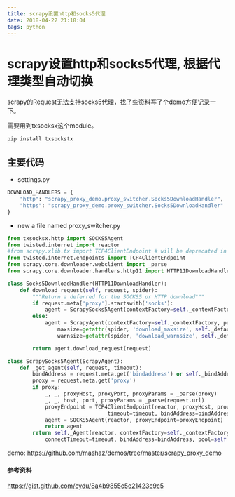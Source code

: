 ```yaml
---
title: scrapy设置http和socks5代理
date: 2018-04-22 21:18:04
tags: python
---
```



# scrapy设置http和socks5代理, 根据代理类型自动切换

scrapy的Request无法支持socks5代理，找了些资料写了个demo方便记录一下。


需要用到txsocksx这个module。
```shell
pip install txsockstx
```

## 主要代码

* settings.py
```python
DOWNLOAD_HANDLERS = {
    "http": "scrapy_proxy_demo.proxy_switcher.Socks5DownloadHandler",
    "https": "scrapy_proxy_demo.proxy_switcher.Socks5DownloadHandler"
}
```
* new a file named proxy_switcher.py
```python
from txsocksx.http import SOCKS5Agent
from twisted.internet import reactor
#from scrapy.xlib.tx import TCP4ClientEndpoint # will be deprecated in future, import as the next line
from twisted.internet.endpoints import TCP4ClientEndpoint
from scrapy.core.downloader.webclient import _parse
from scrapy.core.downloader.handlers.http11 import HTTP11DownloadHandler, ScrapyAgent

class Socks5DownloadHandler(HTTP11DownloadHandler):
    def download_request(self, request, spider):
        """Return a deferred for the SOCKS5 or HTTP download"""
        if request.meta['proxy'].startswith('socks'):
            agent = ScrapySocks5Agent(contextFactory=self._contextFactory, pool=self._pool)
        else:
            agent = ScrapyAgent(contextFactory=self._contextFactory, pool=self._pool,
                maxsize=getattr(spider, 'download_maxsize', self._default_maxsize),
                warnsize=getattr(spider, 'download_warnsize', self._default_warnsize))

        return agent.download_request(request)

class ScrapySocks5Agent(ScrapyAgent):
    def _get_agent(self, request, timeout):
        bindAddress = request.meta.get('bindaddress') or self._bindAddress
        proxy = request.meta.get('proxy')
        if proxy:
            _, _, proxyHost, proxyPort, proxyParams = _parse(proxy)
            _, _, host, port, proxyParams = _parse(request.url)
            proxyEndpoint = TCP4ClientEndpoint(reactor, proxyHost, proxyPort,
                                timeout=timeout, bindAddress=bindAddress)
            agent = SOCKS5Agent(reactor, proxyEndpoint=proxyEndpoint)
            return agent
        return self._Agent(reactor, contextFactory=self._contextFactory,
            connectTimeout=timeout, bindAddress=bindAddress, pool=self._pool) 
```

demo: https://github.com/mashaz/demos/tree/master/scrapy_proxy_demo

#### 参考资料

https://gist.github.com/cydu/8a4b9855c5e21423c9c5
